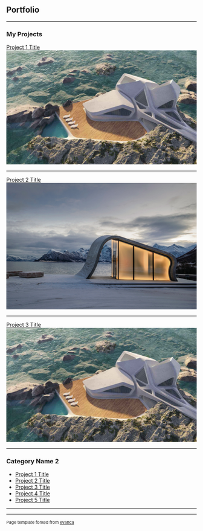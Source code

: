 ## Portfolio

---

### My Projects 

[Project 1 Title](/sample_page)
<img src="images/project1.jpg?raw=true"/>

---
[Project 2 Title](/pdf/sample_presentation.pdf)
<img src="images/project2.jpg?raw=true"/>

---
[Project 3 Title](http://example.com/)
<img src="images/project1.jpg?raw=true"/>

---

### Category Name 2

- [Project 1 Title](http://example.com/)
- [Project 2 Title](http://example.com/)
- [Project 3 Title](http://example.com/)
- [Project 4 Title](http://example.com/)
- [Project 5 Title](http://example.com/)

---




---
<p style="font-size:11px">Page template forked from <a href="https://github.com/evanca/quick-portfolio">evanca</a></p>
<!-- Remove above link if you don't want to attibute -->
